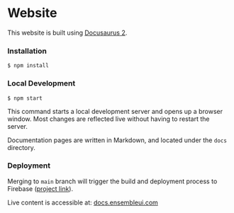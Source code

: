 # Website

This website is built using [Docusaurus 2](https://docusaurus.io/).

### Installation

```
$ npm install
```

### Local Development

```
$ npm start
```

This command starts a local development server and opens up a browser window. Most changes are reflected live without having to restart the server.

Documentation pages are written in Markdown, and located under the `docs` directory.

### Deployment

Merging to `main` branch will trigger the build and deployment process to Firebase ([project link](https://console.firebase.google.com/project/ensemble-docs/overview)).

Live content is accessible at: [docs.ensembleui.com](https://docs.ensembleui.com)